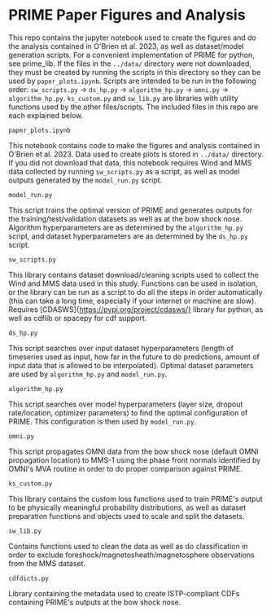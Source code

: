 # PRIME Paper Figures and Analysis

This repo contains the jupyter notebook used to create the figures and do the analysis contained in O'Brien et al. 2023, as well as dataset/model generation scripts. For a convenient implementation of PRIME for python, see prime_lib. If the files in the `../data/` directory were not downloaded, they must be created by running the scripts in this directory so they can be used by `paper_plots.ipynb`. Scripts are intended to be run in the following order: `sw_scripts.py` -> `ds_hp.py` -> `algorithm_hp.py` -> `omni.py` -> `algorithm_hp.py`. `ks_custom.py` and `sw_lib.py` are libraries with utility functions used by the other files/scripts. The included files in this repo are each explained below.

```
paper_plots.ipynb
```
This notebook contains code to make the figures and analysis contained in O'Brien et al. 2023. Data used to create plots is stored in `../data/` directory. If you did not download that data, this notebook requires Wind and MMS data collected by running `sw_scripts.py` as a script, as well as model outputs generated by the `model_run.py` script.

```
model_run.py
```
This script trains the optimal version of PRIME and generates outputs for the training/test/validation datasets as well as at the bow shock nose. Algorithm hyperparameters are as determined by the `algorithm_hp.py` script, and dataset hyperparameters are as determined by the `ds_hp.py` script.

```
sw_scripts.py
```
This library contains dataset download/cleaning scripts used to collect the Wind and MMS data used in this study. Functions can be used in isolation, or the library can be run as a script to do all the steps in order automatically (this can take a long time, especially if your internet or machine are slow). Requires [CDASWS]{https://pypi.org/project/cdasws/} library for python, as well as cdflib or spacepy for cdf support.

```
ds_hp.py
```
This script searches over input dataset hyperparameters (length of timeseries used as input, how far in the future to do predictions, amount of input data that is allowed to be interpolated). Optimal dataset parameters are used by `algorithm_hp.py` and `model_run.py`.

```
algorithm_hp.py
```
This script searches over model hyperparameters (layer size, dropout rate/location, optimizer parameters) to find the optimal configuration of PRIME. This configuration is then used by `model_run.py`.

```
omni.py
```
This script propagates OMNI data from the bow shock nose (default OMNI propagation location) to MMS-1 using the phase front normals identified by OMNI's MVA routine in order to do proper comparison against PRIME.

```
ks_custom.py
```
This library contains the custom loss functions used to train PRIME's output to be physically meaningful probability distributions, as well as dataset preparation functions and objects used to scale and split the datasets.

```
sw_lib.py
```
Contains functions used to clean the data as well as do classification in order to exclude foreshock/magnetosheath/magnetosphere observations from the MMS dataset.

```
cdfdicts.py
```
Library containing the metadata used to create ISTP-compliant CDFs containing PRIME's outputs at the bow shock nose.
